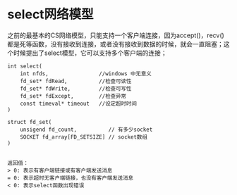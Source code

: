 # select网络模型

之前的最基本的CS网络模型，只能支持一个客户端连接，因为accept()，recv()都是死等函数，没有接收到连接，或者没有接收到数据的时候，就会一直阻塞；这个时候提出了select模型，它可以支持多个客户端的连接；



```
int select(
    int nfds,                //windows 中无意义
    fd_set* fdRead,          //检查可读性
    fd_set* fdWrite,         //检查可写性
    fd_set* fdExcept,        //检查异常
    const timeval* timeout   //设定超时时间
)

struct fd_set(
    unsigend fd_count,          // 有多少socket
    SOCKET fd_array[FD_SETSIZE] // socket数组
)


返回值：     
> 0: 表示有客户端链接或有客户端发送消息 
= 0: 表示超时无客户端链接，也没有客户端发送消息 
< 0: 表示select函数出现错误 

```

